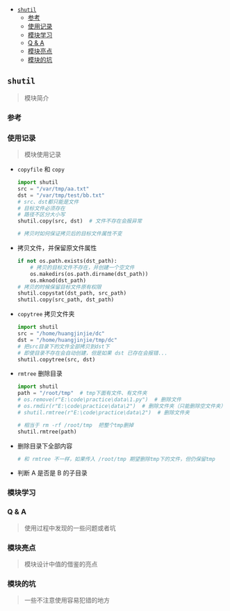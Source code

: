 - [`shutil`](#shutil)
  - [参考](#参考)
  - [使用记录](#使用记录)
  - [模块学习](#模块学习)
  - [Q & A](#q--a)
  - [模块亮点](#模块亮点)
  - [模块的坑](#模块的坑)

## `shutil`

> 模块简介

### 参考

### 使用记录

> 模块使用记录

- `copyfile` 和 `copy`

  ```py
  import shutil
  src = "/var/tmp/aa.txt"
  dst = "/var/tmp/test/bb.txt"
  # src、dst都只能是文件
  # 目标文件必须存在
  # 路径不区分大小写
  shutil.copy(src, dst)  # 文件不存在会报异常

  # 拷贝时如何保证拷贝后的目标文件属性不变
  ```

- 拷贝文件，并保留原文件属性

  ```py
  if not os.path.exists(dst_path):
      # 拷贝的目标文件不存在，并创建一个空文件
      os.makedirs(os.path.dirname(dst_path))
      os.mknod(dst_path)
  # 拷贝的时候保留目标文件原有权限
  shutil.copystat(dst_path, src_path)
  shutil.copy(src_path, dst_path)
  ```

- `copytree` 拷贝文件夹

  ```py
  import shutil
  src = "/home/huangjinjie/dc"
  dst = "/home/huangjinjie/tmp/dc"
  # 把src目录下的文件全部拷贝到dst下
  # 即使目录不存在会自动创建，但是如果 dst 已存在会报错...
  shutil.copytree(src, dst)
  ```

- `rmtree` 删除目录

  ```py
  import shutil
  path = "/root/tmp"  # tmp下面有文件、有文件夹
  # os.remove(r"E:\code\practice\data\1.py")  # 删除文件
  # os.rmdir(r"E:\code\practice\data\2")  # 删除文件夹（只能删除空文件夹）
  # shutil.rmtree(r"E:\code\practice\data\2")  # 删除文件夹

  # 相当于 rm -rf /root/tmp  把整个tmp删掉
  shutil.rmtree(path)
  ```

- 删除目录下全部内容

  ```py
  # 和 rmtree 不一样，如果传入 /root/tmp 期望删除tmp下的文件，但仍保留tmp
  ```

- 判断 A 是否是 B 的子目录

### 模块学习

### Q & A

> 使用过程中发现的一些问题或者坑

### 模块亮点

> 模块设计中值的借鉴的亮点

### 模块的坑

> 一些不注意使用容易犯错的地方
